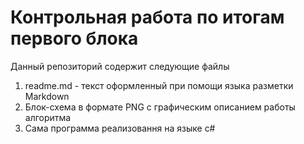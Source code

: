 # Контрольная работа по итогам первого блока
Данный репозиторий содержит следующие файлы
1. readme.md - текст оформленный при помощи языка разметки Markdown
2. Блок-схема в формате PNG с графическим описанием работы алгоритма
3. Сама программа реализовання на языке c#
